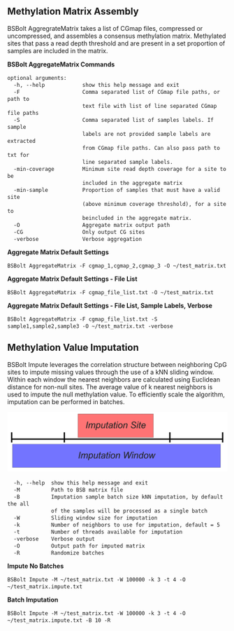 ## Methylation Matrix Assembly

BSBolt AggregrateMatrix takes a list of CGmap files, compressed or uncompressed, and assembles a consensus methylation matrix. Methylated sites that 
pass a read depth threshold and are present in a set proportion of samples are included in the matrix. 

**BSBolt AggregateMatrix Commands**
```shell
optional arguments:
  -h, --help            show this help message and exit
  -F                    Comma separated list of CGmap file paths, or path to
                        text file with list of line separated CGmap file paths
  -S                    Comma separated list of samples labels. If sample
                        labels are not provided sample labels are extracted
                        from CGmap file paths. Can also pass path to txt for
                        line separated sample labels.
  -min-coverage         Minimum site read depth coverage for a site to be
                        included in the aggregate matrix
  -min-sample           Proportion of samples that must have a valid site
                        (above minimum coverage threshold), for a site to
                        beincluded in the aggregate matrix.
  -O                    Aggregate matrix output path
  -CG                   Only output CG sites
  -verbose              Verbose aggregation
```
**Aggregate Matrix Default Settings**

```shell
BSBolt AggregateMatrix -F cgmap_1,cgmap_2,cgmap_3 -O ~/test_matrix.txt
```
**Aggregate Matrix Default Settings - File List**

```shell
BSBolt AggregateMatrix -F cgmap_file_list.txt -O ~/test_matrix.txt
```

**Aggregate Matrix Default Settings - File List, Sample Labels, Verbose**

```shell
BSBolt AggregateMatrix -F cgmap_file_list.txt -S sample1,sample2,sample3 -O ~/test_matrix.txt -verbose
```

## Methylation Value Imputation

BSBolt Impute leverages the correlation structure between neighboring CpG sites to impute missing values through the use of a kNN sliding window.  
Within each window the nearest neighbors are calculated using Euclidean distance for non-null sites. The average value of k nearest neighbors is used to impute the null methylation value. 
To efficiently scale the algorithm, imputation can be performed in batches. 

![](img/kNN_graphic.png)

```shell
  -h, --help  show this help message and exit
  -M          Path to BSB matrix file
  -B          Imputation sample batch size kNN imputation, by default the all
              of the samples will be processed as a single batch
  -W          Sliding window size for imputation
  -k          Number of neighbors to use for imputation, default = 5
  -t          Number of threads available for imputation
  -verbose    Verbose output
  -O          Output path for imputed matrix
  -R          Randomize batches
```  

**Impute No Batches**
```shell
BSBolt Impute -M ~/test_matrix.txt -W 100000 -k 3 -t 4 -O ~/test_matrix.impute.txt
```

**Batch Imputation**
```shell
BSBolt Impute -M ~/test_matrix.txt -W 100000 -k 3 -t 4 -O ~/test_matrix.impute.txt -B 10 -R
```
